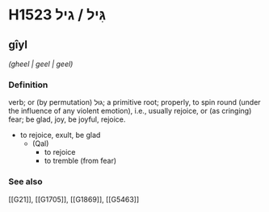 # H1523 גִּיל / גיל

## gîyl

_(gheel | ɡeel | ɡeel)_

### Definition

verb; or (by permutation) גּוּל; a primitive root; properly, to spin round (under the influence of any violent emotion), i.e., usually rejoice, or (as cringing) fear; be glad, joy, be joyful, rejoice.

- to rejoice, exult, be glad
    - (Qal)
        - to rejoice
        - to tremble (from fear)
### See also

[[G21]], [[G1705]], [[G1869]], [[G5463]]

